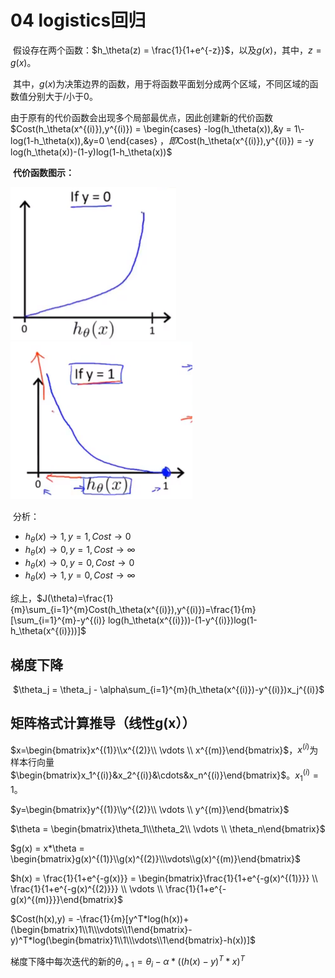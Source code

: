 # 04 logistics回归

​	假设存在两个函数：$h_\theta(z) = \frac{1}{1+e^{-z}}$，以及$g(x)$，其中，$z = g(x)$。

​	其中，$g(x)$为决策边界的函数，用于将函数平面划分成两个区域，不同区域的函数值分别大于/小于0。

​	由于原有的代价函数会出现多个局部最优点，因此创建新的代价函数$Cost(h_\theta(x^{(i)}),y^{(i)}) = \begin{cases} -log(h_\theta(x)),&y = 1\\-log(1-h_\theta(x)),&y=0 \end{cases} $，即$Cost(h_\theta(x^{(i)}),y^{(i)}) = -y log(h_\theta(x))-(1-y)log(1-h_\theta(x))$

​	**代价函数图示：**

<img src="./assets/image-20230902161616257.png" alt="image-20230902161616257" style="zoom: 50%;" /><img src="./assets/image-20230902161722741.png" alt="image-20230902161722741" style="zoom: 50%;" />

​	分析：

* $h_\theta(x)\rightarrow1,y=1,Cost\rightarrow0$
* $h_\theta(x)\rightarrow0,y=1,Cost\rightarrow\infty$
* $h_\theta(x)\rightarrow0,y=0,Cost\rightarrow0$
* $h_\theta(x)\rightarrow1,y=0,Cost\rightarrow\infty$

综上，$J(\theta)=\frac{1}{m}\sum_{i=1}^{m}Cost(h_\theta(x^{(i)}),y^{(i)})=\frac{1}{m}[\sum_{i=1}^{m}-y^{(i)} log(h_\theta(x^{(i)}))-(1-y^{(i)})log(1-h_\theta(x^{(i)}))]$

## 梯度下降

​	$\theta_j = \theta_j - \alpha\sum_{i=1}^{m}(h_\theta(x^{(i)})-y^{(i)})x_j^{(i)}$

## 矩阵格式计算推导（线性g(x））

$x=\begin{bmatrix}x^{(1)}\\x^{(2)}\\ \vdots \\ x^{(m)}\end{bmatrix}$，$x^{(i)}$为样本行向量$\begin{bmatrix}x_1^{(i)}&x_2^{(i)}&\cdots&x_n^{(i)}\end{bmatrix}$。$x_1^{(i)} = 1$。

$y=\begin{bmatrix}y^{(1)}\\y^{(2)}\\ \vdots \\ y^{(m)}\end{bmatrix}$

$\theta = \begin{bmatrix}\theta_1\\\theta_2\\ \vdots \\ \theta_n\end{bmatrix}$

$g(x) = x*\theta = \begin{bmatrix}g(x)^{(1)}\\g(x)^{(2)}\\\vdots\\g(x)^{(m)}\end{bmatrix}$

$h(x) = \frac{1}{1+e^{-g(x)}} = \begin{bmatrix}\frac{1}{1+e^{-g(x)^{(1)}}} \\ \frac{1}{1+e^{-g(x)^{(2)}}} \\ \vdots \\ \frac{1}{1+e^{-g(x)^{(m)}}}\end{bmatrix}$

$Cost(h(x),y) = -\frac{1}{m}[y^T*log(h(x))+(\begin{bmatrix}1\\1\\\vdots\\1\end{bmatrix}-y)^T*log(\begin{bmatrix}1\\1\\\vdots\\1\end{bmatrix}-h(x))]$

梯度下降中每次迭代的新的$\theta_{i+1}=\theta_i - \alpha*((h(x)-y)^T*x)^T$